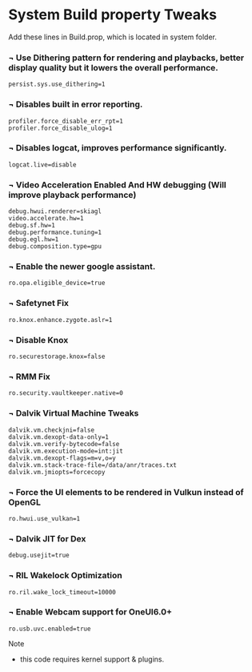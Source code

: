 # System Build property Tweaks
Add these lines in Build.prop, which is located in system folder.

### ¬ Use Dithering pattern for rendering and playbacks, better display quality but it lowers the overall performance.
```
persist.sys.use_dithering=1
```

### ¬ Disables built in error reporting.
```
profiler.force_disable_err_rpt=1
profiler.force_disable_ulog=1
```

### ¬ Disables logcat, improves performance significantly.
```
logcat.live=disable
```

### ¬ Video Acceleration Enabled And HW debugging (Will improve playback performance)
```
debug.hwui.renderer=skiagl
video.accelerate.hw=1
debug.sf.hw=1
debug.performance.tuning=1
debug.egl.hw=1
debug.composition.type=gpu
```

### ¬ Enable the newer google assistant.
```
ro.opa.eligible_device=true
```

### ¬ Safetynet Fix
```
ro.knox.enhance.zygote.aslr=1
```

### ¬ Disable Knox
```
ro.securestorage.knox=false
```

### ¬ RMM Fix
```
ro.security.vaultkeeper.native=0
```

### ¬ Dalvik Virtual Machine Tweaks
```
dalvik.vm.checkjni=false
dalvik.vm.dexopt-data-only=1
dalvik.vm.verify-bytecode=false
dalvik.vm.execution-mode=int:jit
dalvik.vm.dexopt-flags=m=v,o=y
dalvik.vm.stack-trace-file=/data/anr/traces.txt
dalvik.vm.jmiopts=forcecopy
```

### ¬ Force the UI elements to be rendered in Vulkun instead of OpenGL
```
ro.hwui.use_vulkan=1
```

### ¬ Dalvik JIT for Dex
```
debug.usejit=true
```

### ¬ RIL Wakelock Optimization
```
ro.ril.wake_lock_timeout=10000
```

### ¬ Enable Webcam support for OneUI6.0+
```
ro.usb.uvc.enabled=true
```
> [!NOTE]  
> - this code requires kernel support & plugins.